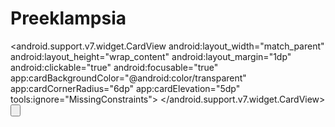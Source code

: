# Preeklampsia
<?xml version="1.0" encoding="utf-8"?>
<LinearLayout 
xmlns:android="http://schemas.android.com/apk/res/android"
xmlns:app="http://schemas.android.com/apk/res-auto"
xmlns:tools="http://schemas.android.com/tools"
android:layout_width="match_parent"
android:layout_height="match_parent"
android:background="@drawable/back3"
android:orientation="vertical"
tools:context=".MonitoringScreen">
<android.support.v7.widget.CardView
android:layout_width="match_parent"
android:layout_height="wrap_content"
android:layout_margin="1dp"
android:clickable="true"
android:focusable="true"
app:cardBackgroundColor="@android:color/transparent"
app:cardCornerRadius="6dp"
app:cardElevation="5dp"
tools:ignore="MissingConstraints">
<LinearLayout
android:layout_width="match_parent"
android:layout_height="110dp"
android:gravity="center"
android:orientation="horizontal"
android:padding="10dp">
<LinearLayout
android:layout_width="wrap_content"
android:layout_height="wrap_content"
android:orientation="vertical">
<TextView
android:layout_width="wrap_content"
android:layout_height="wrap_content"
android:text="@string/Periksa_Tekanan"
android:textColor="#FFFFFF"
android:textSize="27sp"
android:textStyle="bold" />
<TextView
android:layout_width="wrap_content"
android:layout_height="wrap_content"
android:text="@string/Darah_Ibu"
android:textColor="#FFFFFF"
android:textSize="27sp"
android:textStyle="bold" />
</LinearLayout>
<RelativeLayout
android:layout_width="match_parent"
android:layout_height="match_parent">
<ImageView
android:layout_width="110dp"
android:layout_height="110dp"
android:layout_alignParentEnd="true"
android:layout_alignParentRight="true"
android:layout_centerVertical="true"
android:contentDescription="@string/pms"
android:src="@drawable/wd" />
</RelativeLayout>
</LinearLayout>
</android.support.v7.widget.CardView>
<LinearLayout
android:layout_width="fill_parent"
android:layout_height="wrap_content"
android:orientation="horizontal">
<Button
android:id="@+id/btnClearInput"
android:layout_width="0dp"
android:layout_height="fill_parent"
android:layout_marginTop="80dp"
android:layout_weight="5"
android:background="#FFFFFF"
android:text="@string/RESET"
android:textColor="#000000" />
</LinearLayout>
<LinearLayout
android:layout_width="match_parent"
android:layout_height="match_parent"
android:orientation="vertical">
<CheckBox
android:id="@+id/chkScroll"
android:layout_width="fill_parent"
android:layout_height="wrap_content"
android:layout_margin="0dp"
android:backgroundTint="#FFFFFF"
android:buttonTint="#FFEBEE"
android:checked="true"
android:text="@string/scroll"
android:textColor="#FFFFFF"
android:textStyle="bold" />
<CheckBox
android:id="@+id/chkReceiveText"
android:layout_width="fill_parent"
android:layout_height="wrap_content"
android:buttonTint="#FCFCFC"
android:checked="true"
android:text="@string/MULAI_STOP"
android:textColor="#FFFFFF"
android:textStyle="bold" />
<ScrollView
android:id="@+id/viewScroll"
android:layout_width="fill_parent"
android:layout_height="0dp"
android:layout_weight="1"
android:textSize="25sp">
<TextView
android:id="@+id/txtReceive"
android:layout_width="fill_parent"
android:layout_height="wrap_content"
android:layout_gravity="top"
android:layout_marginTop="20dp"
android:background="#FFFFFF"
android:scrollbars="vertical"
android:text="@string/HASIL_PEMBACAAN_TEKANAN_DARAH"
android:textAlignment="center"
android:textColor="#000000"
android:textStyle="bold"
android:typeface="monospace"
tools:ignore="RtlCompat" />
</ScrollView>
</LinearLayout>
</LinearLayout>
